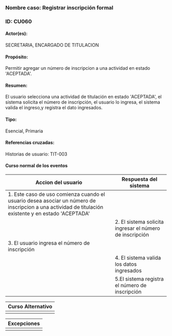 ### Nombre caso: Registrar inscripción formal
### ID: CU060
#### Actor(es):
SECRETARIA, ENCARGADO DE TITULACION
#### Propósito:
Permitir agregar un número de inscripcion a una actividad en estado 'ACEPTADA'.
#### Resumen:
El usuario selecciona una actividad de titulación en estado 'ACEPTADA', el sistema solicita el número de inscripción, el usuario lo ingresa, el sistema valida el ingreso,y registra el dato ingresados.
#### Tipo:
Esencial, Primaria
#### Referencias cruzadas:
Historias de usuario: TIT-003


#### Curso normal de los eventos
|Accion del usuario | Respuesta del sistema|
|-------------------|----------------------|
|1. Este caso de uso comienza cuando el usuario desea asociar un número de inscripcion a una actividad de titulación existente y en estado 'ACEPTADA'||
||2. El sistema solicita ingresar el número de inscripción|
|3. El usuario ingresa el número de inscripción||
||4. El sistema valida los datos ingresados|
|| 5.El sistema registra el número de inscripción |

|Curso Alternativo|
|-----------------|
||




|Excepciones|
|-----------------|
||
